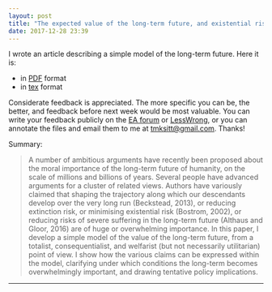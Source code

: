 ```yaml
---
layout: post
title: "The expected value of the long-term future, and existential risk"
date: 2017-12-28 23:39
---
```


I wrote an article describing a simple model of the long-term future. Here it is:
* in [PDF](/ltf-paper/longtermfuture.pdf) format
* in [tex](/ltf-paper/longtermfuture.tex) format

Considerate feedback is appreciated. The more specific you can be, the better, and feedback before next week would be most valuable. You can write your feedback publicly on the [EA forum](http://effective-altruism.com/ea/1j2/the_expected_value_of_the_far_future/) or [LessWrong](https://www.lesserwrong.com/posts/pASjaaHfk8dvtAng8/the-expected-value-of-the-long-term-future), or you can annotate the files and email them to me at [tmksitt@gmail.com](mailto:tmksitt@gmail.com). Thanks!

Summary:
> A number of ambitious arguments have recently been proposed about the moral importance of the long-term future of humanity, on the scale of millions and billions of years. Several people have advanced arguments for a cluster of related views. Authors have variously claimed that shaping the trajectory along which our descendants develop over the very long run (Beckstead, 2013), or reducing extinction risk, or minimising existential risk (Bostrom, 2002), or reducing risks of severe suffering in the long-term future (Althaus and Gloor, 2016) are of huge or overwhelming importance. In this paper, I develop a simple model of the value of the long-term future, from a totalist, consequentialist, and welfarist (but not necessarily utilitarian) point of view. I show how the various claims can be expressed within the model, clarifying under which conditions the long-term becomes overwhelmingly important, and drawing tentative policy implications.

<hr> <!-- hr to be added before footnotes--> 